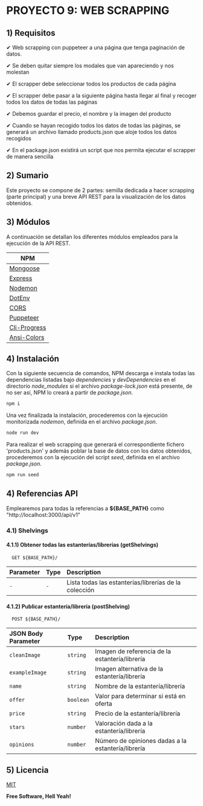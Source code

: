 # PROYECTO 9: WEB SCRAPPING

## 1) Requisitos

✔ Web scrapping con puppeteer a una página que tenga paginación de datos.

✔ Se deben quitar siempre los modales que van apareciendo y nos molestan

✔ El scrapper debe seleccionar todos los productos de cada página

✔ El scrapper debe pasar a la siguiente página hasta llegar al final y recoger todos los datos de todas las páginas

✔ Debemos guardar el precio, el nombre y la imagen del producto

✔ Cuando se hayan recogido todos los datos de todas las páginas, se generará un archivo llamado products.json que aloje todos los datos recogidos

✔ En el package.json existirá un script que nos permita ejecutar el scrapper de manera sencilla

## 2) Sumario

Este proyecto se compone de 2 partes: semilla dedicada a hacer scrapping (parte principal) y una breve API REST para la visualización de los datos obtenidos.

## 3) Módulos

A continuación se detallan los diferentes módulos empleados para la ejecución de la API REST.

| NPM                           |
| ----------------------------- |
| [Mongoose][PlMongoose]        |
| [Express][PlExpress]          |
| [Nodemon][PlNodemon]          |
| [DotEnv][PlDotEnv]            |
| [CORS][PlCORS]                |
| [Puppeteer][PlPuppeteer]      |
| [Cli-Progress][PlCliProgress] |
| [Ansi-Colors][PlAnsiColors]   |

## 4) Instalación

Con la siguiente secuencia de comandos, NPM descarga e instala todas las dependencias listadas bajo _dependencies_ y _devDependencies_ en el directorio _node_modules_ si el archivo _package-lock.json_ está presente, de no ser así, NPM lo creará a partir de _package.json_.

```sh
npm i
```

Una vez finalizada la instalación, procederemos con la ejecución monitorizada _nodemon_, definida en el archivo _package.json_.

```sh
node run dev
```

Para realizar el web scrapping que generará el correspondiente fichero 'products.json' y además poblar la base de datos con los datos obtenidos, procederemos con la ejecución del script _seed_, definida en el archivo _package.json_.

```sh
npm run seed
```

## 4) Referencias API

Emplearemos para todas la referencias a **${BASE_PATH}** como "http://localhost:3000/api/v1"

### 4.1) Shelvings

#### 4.1.1) Obtener todas las estanterías/librerías (getShelvings)

```
  GET ${BASE_PATH}/
```

| Parameter | Type | Description                                           |
| :-------- | :--- | :---------------------------------------------------- |
| `-`       | `-`  | Lista todas las estanterías/librerías de la colección |

#### 4.1.2) Publicar estantería/librería (postShelving)

```
  POST ${BASE_PATH}/
```

| JSON Body Parameter | Type      | Description                                        |
| :------------------ | :-------- | :------------------------------------------------- |
| `cleanImage`        | `string`  | Imagen de referencia de la estantería/librería     |
| `exampleImage`      | `string`  | Imagen alternativa de la estantería/librería       |
| `name`              | `string`  | Nombre de la estantería/librería                   |
| `offer`             | `boolean` | Valor para determinar si está en oferta            |
| `price`             | `string`  | Precio de la estantería/librería                   |
| `stars`             | `number`  | Valoración dada a la estantería/librería           |
| `opinions`          | `number`  | Número de opiniones dadas a la estantería/librería |

## 5) Licencia

[MIT](https://choosealicense.com/licenses/mit/)

**Free Software, Hell Yeah!**

[//]: # "These are reference links used in the body of this note and get stripped out when the markdown processor does its job. There is no need to format nicely because it shouldn't be seen. Thanks SO - http://stackoverflow.com/questions/4823468/store-comments-in-markdown-syntax"
[PlMongoose]: https://www.npmjs.com/package/mongoose
[PlExpress]: https://www.npmjs.com/package/express
[PlNodemon]: https://www.npmjs.com/package/nodemon
[PlDotEnv]: https://www.npmjs.com/package/dotenv
[PlCORS]: https://www.npmjs.com/package/cors
[PlPuppeteer]: https://www.npmjs.com/package/puppeteer
[PlCliProgress]: https://www.npmjs.com/package/cli-progress
[PlAnsiColors]: https://www.npmjs.com/package/ansi-colors
